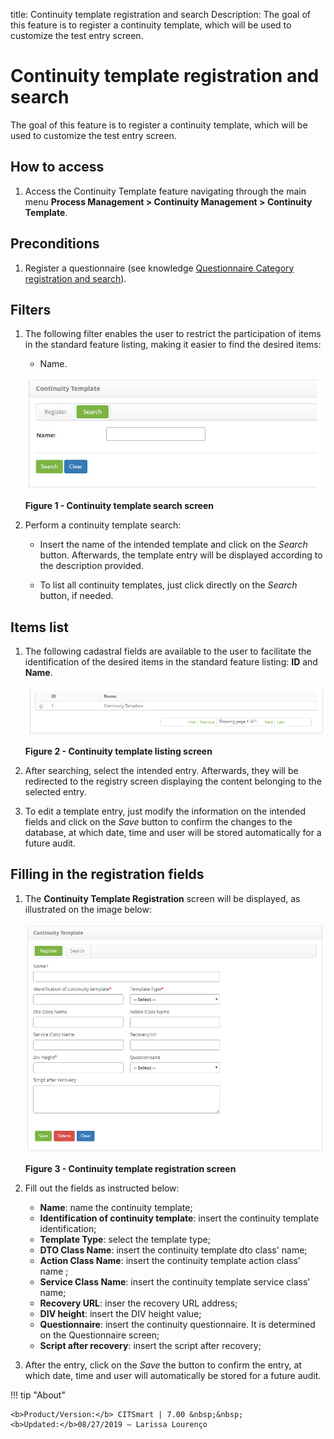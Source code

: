 title: Continuity template registration and search
Description: The goal of this feature is to register a continuity template, which will be used to customize the test entry screen.
# Continuity template registration and search

The goal of this feature is to register a continuity template, which will be used to customize the test entry screen.

How to access
-----------------

1. Access the Continuity Template feature navigating through the main menu 
**Process Management > Continuity Management > Continuity Template**.

Preconditions
-----------------

1. Register a questionnaire (see knowledge [Questionnaire Category registration and search](/en-us/citsmart-platform-7/plataform-administration/questionnaires/questionnaires-management/questionnaire-category.html)).

Filters
---------

1. The following filter enables the user to restrict the participation of items in the standard feature listing, making it easier 
to find the desired items:

    - Name.
    
    ![Search](images/template.img1.jpg)
    
    **Figure 1 - Continuity template search screen**
    
2. Perform a continuity template search:

    - Insert the name of the intended template and click on the *Search* button. Afterwards, the template entry will be displayed 
    according to the description provided.

    - To list all continuity templates, just click directly on the *Search* button, if needed.

Items list
------------------

1. The following cadastral fields are available to the user to facilitate the identification of the desired items in the standard 
feature listing: **ID** and **Name**.

    ![Listing](images/template.img2.jpg)
    
    **Figure 2 - Continuity template listing screen**
    
2. After searching, select the intended entry. Afterwards, they will be redirected to the registry screen displaying the content 
belonging to the selected entry.

3. To edit a template entry, just modify the information on the intended fields and click on the *Save* button to confirm the 
changes to the database, at which date, time and user will be stored automatically for a future audit.

Filling in the registration fields
--------------------------------------

1. The **Continuity Template Registration** screen will be displayed, as illustrated on the image below:

    ![Registration](images/template.img3.jpg)
    
    **Figure 3 - Continuity template registration screen**
    
2. Fill out the fields as instructed below:

    - **Name**: name the continuity template;
    - **Identification of continuity template**: insert the continuity template identification;
    - **Template Type**: select the template type;
    - **DTO Class Name**: insert the continuity template dto class' name;
    - **Action Class Name**: insert the continuity template action class' name ;
    - **Service Class Name**: insert the continuity template service class' name;
    - **Recovery URL**: inser the recovery URL address;
    - **DIV height**: insert the DIV height value;
    - **Questionnaire**: insert the continuity questionnaire. It is determined on the Questionnaire screen;
    - **Script after recovery**: insert the script after recovery;
    
3. After the entry, click on the *Save* the button to confirm the entry, at which date, time and user will automatically be stored 
for a future audit.

!!! tip "About"

    <b>Product/Version:</b> CITSmart | 7.00 &nbsp;&nbsp;
    <b>Updated:</b>08/27/2019 – Larissa Lourenço

